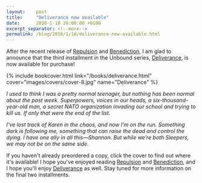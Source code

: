 ```yaml
---
layout:    post
title:     "Deliverance now available"
date:      2016-1-18 20:00:00 +0100
excerpt_separator: <!--more-->
permalink: /blog/2016/1/18/deliverance-now-available.html
---
```


After the recent release of [Repulsion](/books/repulsion.html) and [Benediction](/books/benediction.html), I am glad to announce that the third installment in the Unbound series, [Deliverance](/books/deliverance.html), is now available for purchase!

<!--more-->
{% include bookcover.html link="/books/deliverance.html" cover="images/covers/cover-8.jpg" name="Deliverance" %}

*I used to think I was a pretty normal teenager, but nothing has been normal about the past week. Superpowers, voices in our heads, a six-thousand-year-old man, a secret NATO organization invading our school and trying to kill us. If only that were the end of the list.*

*I’ve lost track of Karen in the chaos, and now I’m on the run. Something dark is following me, something that can raise the dead and control the dying. I have one ally in all this&#x2014;Shannon. But while we’re both Sleepers, we may not be on the same side.*

If you haven't already preordered a copy, click the cover to find out where it's available! I hope you've enjoyed reading [Repulsion](/books/repulsion.html) and [Benediction](/books/benediction.html), and I hope you'll enjoy [Deliverance](/books/deliverance.html) as well. Stay tuned for more information on the final two installments.